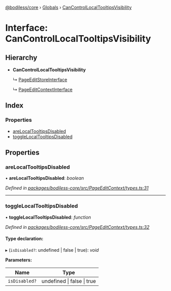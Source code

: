 [@bodiless/core](../README.md) › [Globals](../globals.md) › [CanControlLocalTooltipsVisibility](cancontrollocaltooltipsvisibility.md)

# Interface: CanControlLocalTooltipsVisibility

## Hierarchy

* **CanControlLocalTooltipsVisibility**

  ↳ [PageEditStoreInterface](pageeditstoreinterface.md)

  ↳ [PageEditContextInterface](pageeditcontextinterface.md)

## Index

### Properties

* [areLocalTooltipsDisabled](cancontrollocaltooltipsvisibility.md#arelocaltooltipsdisabled)
* [toggleLocalTooltipsDisabled](cancontrollocaltooltipsvisibility.md#togglelocaltooltipsdisabled)

## Properties

###  areLocalTooltipsDisabled

• **areLocalTooltipsDisabled**: *boolean*

*Defined in [packages/bodiless-core/src/PageEditContext/types.ts:31](https://github.com/johnsonandjohnson/Bodiless-JS/blob/5e073e2b/packages/bodiless-core/src/PageEditContext/types.ts#L31)*

___

###  toggleLocalTooltipsDisabled

• **toggleLocalTooltipsDisabled**: *function*

*Defined in [packages/bodiless-core/src/PageEditContext/types.ts:32](https://github.com/johnsonandjohnson/Bodiless-JS/blob/5e073e2b/packages/bodiless-core/src/PageEditContext/types.ts#L32)*

#### Type declaration:

▸ (`isDisabled?`: undefined | false | true): *void*

**Parameters:**

Name | Type |
------ | ------ |
`isDisabled?` | undefined &#124; false &#124; true |
